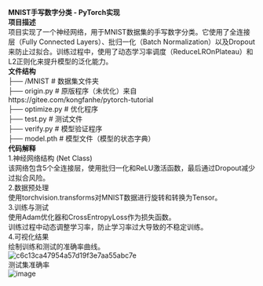 **MNIST手写数字分类 - PyTorch实现**  
**项目描述**  
项目实现了一个神经网络，用于MNIST数据集的手写数字分类。它使用了全连接层（Fully Connected Layers）、批归一化（Batch Normalization）以及Dropout来防止过拟合。训练过程中，使用了动态学习率调度（ReduceLROnPlateau）和L2正则化来提升模型的泛化能力。  
**文件结构**  
├── /MNIST                  # 数据集文件夹  
├── origin.py               # 原版程序（未优化）来自https://gitee.com/kongfanhe/pytorch-tutorial  
├── optimize.py             # 优化程序  
├── test.py                 # 测试文件  
├── verify.py               # 模型验证程序  
├── model.pth               # 模型文件（模型的状态字典）  
**代码解释**  
1.神经网络结构 (Net Class)   
该网络包含5个全连接层，使用批归一化和ReLU激活函数，最后通过Dropout减少过拟合风险。  
2.数据预处理  
使用torchvision.transforms对MNIST数据进行旋转和转换为Tensor。  
3.训练与测试  
使用Adam优化器和CrossEntropyLoss作为损失函数。  
训练过程中动态调整学习率，防止学习率过大导致的不稳定训练。  
4.可视化结果   
绘制训练和测试的准确率曲线。  
![c6c13ca47954a57d19f3e7aa55abc7e](https://github.com/user-attachments/assets/b2d109da-37f0-4819-9aed-0ff546e71790)  
测试集准确率  
![image](https://github.com/user-attachments/assets/096ad372-2175-4ba0-80a8-d049107fd409)
